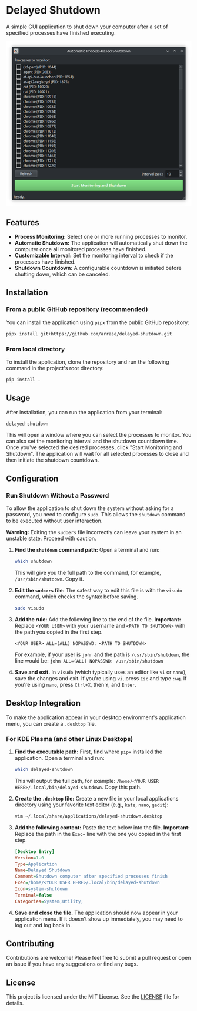 # Delayed Shutdown

A simple GUI application to shut down your computer after a set of specified processes have finished executing.

![Application Screenshot](image.png)

## Features

- **Process Monitoring:** Select one or more running processes to monitor.
- **Automatic Shutdown:** The application will automatically shut down the computer once all monitored processes have finished.
- **Customizable Interval:** Set the monitoring interval to check if the processes have finished.
- **Shutdown Countdown:** A configurable countdown is initiated before shutting down, which can be canceled.

## Installation

### From a public GitHub repository (recommended)

You can install the application using `pipx` from the public GitHub repository:

```bash
pipx install git+https://github.com/arrase/delayed-shutdown.git
```

### From local directory

To install the application, clone the repository and run the following command in the project's root directory:

```bash
pip install .
```

## Usage

After installation, you can run the application from your terminal:

```bash
delayed-shutdown
```

This will open a window where you can select the processes to monitor. You can also set the monitoring interval and the shutdown countdown time. Once you've selected the desired processes, click "Start Monitoring and Shutdown". The application will wait for all selected processes to close and then initiate the shutdown countdown.

## Configuration

### Run Shutdown Without a Password

To allow the application to shut down the system without asking for a password, you need to configure `sudo`. This allows the `shutdown` command to be executed without user interaction.

**Warning:** Editing the `sudoers` file incorrectly can leave your system in an unstable state. Proceed with caution.

1.  **Find the `shutdown` command path:**
    Open a terminal and run:
    ```bash
    which shutdown
    ```
    This will give you the full path to the command, for example, `/usr/sbin/shutdown`. Copy it.

2.  **Edit the `sudoers` file:**
    The safest way to edit this file is with the `visudo` command, which checks the syntax before saving.
    ```bash
    sudo visudo
    ```

3.  **Add the rule:**
    Add the following line to the end of the file. **Important:** Replace `<YOUR USER>` with your username and `<PATH TO SHUTDOWN>` with the path you copied in the first step.

    ```
    <YOUR USER> ALL=(ALL) NOPASSWD: <PATH TO SHUTDOWN>
    ```

    For example, if your user is `john` and the path is `/usr/sbin/shutdown`, the line would be:
    `john ALL=(ALL) NOPASSWD: /usr/sbin/shutdown`

4.  **Save and exit.** In `visudo` (which typically uses an editor like `vi` or `nano`), save the changes and exit. If you're using `vi`, press `Esc` and type `:wq`. If you're using `nano`, press `Ctrl+X`, then `Y`, and `Enter`.

## Desktop Integration

To make the application appear in your desktop environment's application menu, you can create a `.desktop` file.

### For KDE Plasma (and other Linux Desktops)

1.  **Find the executable path:**
    First, find where `pipx` installed the application. Open a terminal and run:
    ```bash
    which delayed-shutdown
    ```
    This will output the full path, for example: `/home/<YOUR USER HERE>/.local/bin/delayed-shutdown`. Copy this path.

2.  **Create the `.desktop` file:**
    Create a new file in your local applications directory using your favorite text editor (e.g., `kate`, `nano`, `gedit`):
    ```bash
    vim ~/.local/share/applications/delayed-shutdown.desktop
    ```

3.  **Add the following content:**
    Paste the text below into the file. **Important:** Replace the path in the `Exec=` line with the one you copied in the first step.

    ```ini
    [Desktop Entry]
    Version=1.0
    Type=Application
    Name=Delayed Shutdown
    Comment=Shutdown computer after specified processes finish
    Exec=/home/<YOUR USER HERE>/.local/bin/delayed-shutdown
    Icon=system-shutdown
    Terminal=false
    Categories=System;Utility;
    ```

4.  **Save and close the file.** The application should now appear in your application menu. If it doesn't show up immediately, you may need to log out and log back in.

## Contributing

Contributions are welcome! Please feel free to submit a pull request or open an issue if you have any suggestions or find any bugs.

## License

This project is licensed under the MIT License. See the [LICENSE](LICENSE) file for details.
